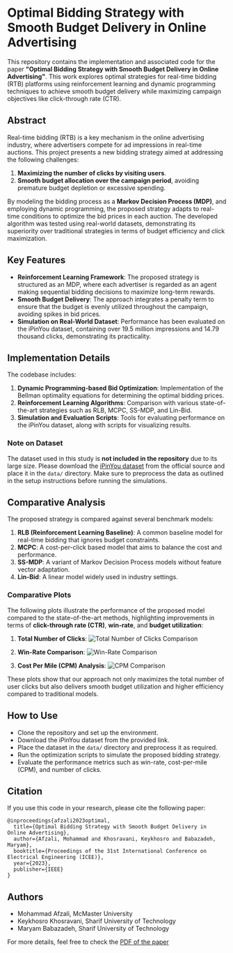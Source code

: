 # Optimal Bidding Strategy with Smooth Budget Delivery in Online Advertising

This repository contains the implementation and associated code for the paper **"Optimal Bidding Strategy with Smooth Budget Delivery in Online Advertising"**. This work explores optimal strategies for real-time bidding (RTB) platforms using reinforcement learning and dynamic programming techniques to achieve smooth budget delivery while maximizing campaign objectives like click-through rate (CTR).

## Abstract
Real-time bidding (RTB) is a key mechanism in the online advertising industry, where advertisers compete for ad impressions in real-time auctions. This project presents a new bidding strategy aimed at addressing the following challenges:
1. **Maximizing the number of clicks by visiting users**.
2. **Smooth budget allocation over the campaign period**, avoiding premature budget depletion or excessive spending.

By modeling the bidding process as a **Markov Decision Process (MDP)**, and employing dynamic programming, the proposed strategy adapts to real-time conditions to optimize the bid prices in each auction. The developed algorithm was tested using real-world datasets, demonstrating its superiority over traditional strategies in terms of budget efficiency and click maximization.

## Key Features
- **Reinforcement Learning Framework**: The proposed strategy is structured as an MDP, where each advertiser is regarded as an agent making sequential bidding decisions to maximize long-term rewards.
- **Smooth Budget Delivery**: The approach integrates a penalty term to ensure that the budget is evenly utilized throughout the campaign, avoiding spikes in bid prices.
- **Simulation on Real-World Dataset**: Performance has been evaluated on the iPinYou dataset, containing over 19.5 million impressions and 14.79 thousand clicks, demonstrating its practicality.

## Implementation Details
The codebase includes:
1. **Dynamic Programming-based Bid Optimization**: Implementation of the Bellman optimality equations for determining the optimal bidding prices.
2. **Reinforcement Learning Algorithms**: Comparison with various state-of-the-art strategies such as RLB, MCPC, SS-MDP, and Lin-Bid.
3. **Simulation and Evaluation Scripts**: Tools for evaluating performance on the iPinYou dataset, along with scripts for visualizing results.

### **Note on Dataset**
The dataset used in this study is **not included in the repository** due to its large size. Please download the [iPinYou dataset](https://www.ipinyou.com/download) from the official source and place it in the `data/` directory. Make sure to preprocess the data as outlined in the setup instructions before running the simulations.

## Comparative Analysis
The proposed strategy is compared against several benchmark models:
1. **RLB (Reinforcement Learning Baseline)**: A common baseline model for real-time bidding that ignores budget constraints.
2. **MCPC**: A cost-per-click based model that aims to balance the cost and performance.
3. **SS-MDP**: A variant of Markov Decision Process models without feature vector adaptation.
4. **Lin-Bid**: A linear model widely used in industry settings.

### Comparative Plots
The following plots illustrate the performance of the proposed model compared to the state-of-the-art methods, highlighting improvements in terms of **click-through rate (CTR)**, **win-rate**, and **budget utilization**:

1. **Total Number of Clicks**:
   ![Total Number of Clicks Comparison](path_to_image_1)

2. **Win-Rate Comparison**:
   ![Win-Rate Comparison](path_to_image_2)

3. **Cost Per Mile (CPM) Analysis**:
   ![CPM Comparison](path_to_image_3)

These plots show that our approach not only maximizes the total number of user clicks but also delivers smooth budget utilization and higher efficiency compared to traditional models.

## How to Use
- Clone the repository and set up the environment.
- Download the iPinYou dataset from the provided link.
- Place the dataset in the `data/` directory and preprocess it as required.
- Run the optimization scripts to simulate the proposed bidding strategy.
- Evaluate the performance metrics such as win-rate, cost-per-mile (CPM), and number of clicks.

## Citation
If you use this code in your research, please cite the following paper:

```
@inproceedings{afzali2023optimal,
  title={Optimal Bidding Strategy with Smooth Budget Delivery in Online Advertising},
  author={Afzali, Mohammad and Khosravani, Keykhosro and Babazadeh, Maryam},
  booktitle={Proceedings of the 31st International Conference on Electrical Engineering (ICEE)},
  year={2023},
  publisher={IEEE}
}
```

## Authors
- Mohammad Afzali, McMaster University
- Keykhosro Khosravani, Sharif University of Technology
- Maryam Babazadeh, Sharif University of Technology

For more details, feel free to check the [PDF of the paper]([link_to_pdf](https://ieeexplore.ieee.org/document/10334752/metrics#metrics)) 
